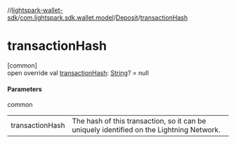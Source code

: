 //[lightspark-wallet-sdk](../../../index.md)/[com.lightspark.sdk.wallet.model](../index.md)/[Deposit](index.md)/[transactionHash](transaction-hash.md)

# transactionHash

[common]\
open override val [transactionHash](transaction-hash.md): [String](https://kotlinlang.org/api/latest/jvm/stdlib/kotlin/-string/index.html)? = null

#### Parameters

common

| | |
|---|---|
| transactionHash | The hash of this transaction, so it can be uniquely identified on the Lightning Network. |
